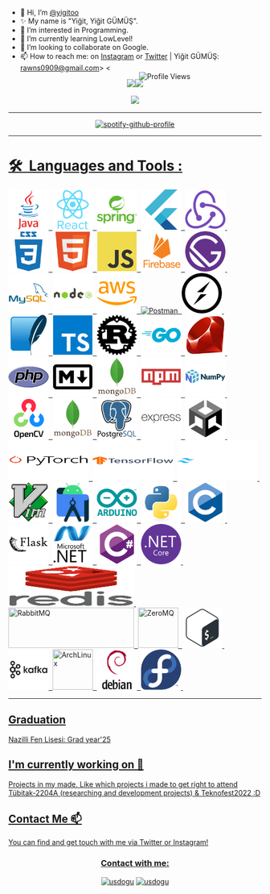- 👋 Hi, I’m [@yigitoo](https://github.com/yigitoo)
- ✨ My name is "Yiğit, Yiğit GÜMÜŞ".
- 👀 I’m interested in Programming.
- 🌱 I’m currently learning LowLevel!
- 💞️ I’m looking to collaborate on Google.
- 📫 How to reach me: on [Instagram](https://instagram.com/yigiittgumus) or [Twitter](https://twitter.com/yigitgumus09)  | Yiğit GÜMÜŞ: rawns0909@gmail.com>
<<div class="profview" style="position: absolute; left: 50%; display:flex; justify-content: center; align-items:center;">
    &nbsp;&nbsp;<img src="https://komarev.com/ghpvc/?username=yigitoo&color=red" title="Profile Views" alt="Profile Views"/>&nbsp;
</div>

<p align="center">
    <img src="https://github-readme-stats.vercel.app/api?username=yigitoo&show_icons=true&theme=gruvbox"></img><img
        src="https://github-readme-streak-stats.herokuapp.com?user=yigitoo&theme=gruvbox&date_format=M%20j%5B%2C%20Y%5D"></img>
</p>

<p align="center">
    <img src="https://github-readme-stats.vercel.app/api/top-langs/?username=yigitoo&layout=compact&theme=gruvbox&hide=html,emacs%,lisp,nix"></img>
</p>

---

<p align="center">
    <a href="https://spotify-github-profile.vercel.app/api/view?uid=1htv4ev9rz8ll0n9lpb29jqoo&amp;redirect=true"><img
            src="https://spotify-github-profile.vercel.app/api/view.svg?uid=1htv4ev9rz8ll0n9lpb29jqoo&cover_image=true&theme=default&show_offline=true&background_color=000000&bar_color_cover=true"
            alt="spotify-github-profile" /><br />
        
</p>
  
---

# 🛠 &nbsp;Languages and Tools :

<p>
<img src="https://github.com/devicons/devicon/blob/master/icons/java/java-original-wordmark.svg" title="Java" alt="Java" width="80" height="80"/>&nbsp;
<img src="https://github.com/devicons/devicon/blob/master/icons/react/react-original-wordmark.svg" title="React" alt="React" width="80" height="80"/>&nbsp;
<img src="https://github.com/devicons/devicon/blob/master/icons/spring/spring-original-wordmark.svg" title="Spring" alt="Spring" width="80" height="80"/>&nbsp;
<img src="https://github.com/devicons/devicon/blob/master/icons/flutter/flutter-original.svg" title="Flutter" alt="Flutter" width="80" height="80"/>&nbsp;
<img src="https://github.com/devicons/devicon/blob/master/icons/redux/redux-original.svg" title="Redux" alt="Redux " width="80" height="80"/>&nbsp;
<img src="https://github.com/devicons/devicon/blob/master/icons/css3/css3-plain-wordmark.svg"  title="CSS3" alt="CSS" width="80" height="80"/>&nbsp;
<img src="https://github.com/devicons/devicon/blob/master/icons/html5/html5-original.svg" title="HTML5" alt="HTML" width="80" height="80"/>&nbsp;
<img src="https://github.com/devicons/devicon/blob/master/icons/javascript/javascript-original.svg" title="JavaScript" alt="JavaScript" width="80" height="80"/>&nbsp;
<img src="https://github.com/devicons/devicon/blob/master/icons/firebase/firebase-plain-wordmark.svg" title="Firebase" alt="Firebase" width="80" height="80"/>&nbsp;
<img src="https://github.com/devicons/devicon/blob/master/icons/gatsby/gatsby-original.svg" title="Gatsby"  alt="Gatsby" width="80" height="80"/>&nbsp;
<img src="https://github.com/devicons/devicon/blob/master/icons/mysql/mysql-original-wordmark.svg" title="MySQL"  alt="MySQL" width="80" height="80"/>&nbsp;
<img src="https://github.com/devicons/devicon/blob/master/icons/nodejs/nodejs-original-wordmark.svg" title="NodeJS" alt="NodeJS" width="80" height="80"/>&nbsp;
<img src="https://github.com/devicons/devicon/blob/master/icons/amazonwebservices/amazonwebservices-plain-wordmark.svg" title="AWS" alt="AWS" width="80" height="80"/>&nbsp;
<img src="https://www.vectorlogo.zone/logos/getpostman/getpostman-icon.svg" title="Postman"  alt="Postman" width="80" height="80"/>&nbsp;
<img src="https://github.com/devicons/devicon/blob/master/icons/socketio/socketio-original.svg" title="SocketIO" **alt="SocketIO" width="80" height="80"/>&nbsp;
<img src="https://github.com/devicons/devicon/blob/master/icons/sqlite/sqlite-original.svg" title="SQLite" **alt="SQLite" width="80" height="80"/>&nbsp;
<img src="https://github.com/devicons/devicon/blob/master/icons/typescript/typescript-original.svg" title="TypeScript" **alt="TypeScript" width="80" height="80"/>&nbsp;
<img src="https://github.com/devicons/devicon/blob/master/icons/rust/rust-plain.svg" title="Rust Programming Language" **alt="https://github.com/devicons/devicon/blob/master/icons/apachekafka/apachekafka-original-wordmark.svg Programming Language" width="80" height="80"/>&nbsp;
<img src="https://github.com/devicons/devicon/blob/master/icons/go/go-original-wordmark.svg" title="GoLang" **alt="GoLang" width="80" height="80"/>&nbsp;
<img src="https://github.com/devicons/devicon/blob/master/icons/ruby/ruby-original.svg" title="Ruby" **alt="Ruby" width="80" height="80"/>&nbsp;
<img src="https://github.com/devicons/devicon/blob/master/icons/php/php-original.svg" title="PHP" **alt="PHP" width="80" height="80"/>&nbsp;
<img src="https://github.com/devicons/devicon/blob/master/icons/markdown/markdown-original.svg" title="Markdown" **alt="Markdown" width="80" height="80"/>&nbsp;
<img src="https://github.com/devicons/devicon/blob/master/icons/mongodb/mongodb-original-wordmark.svg" title="MongoDB" **alt="MongoDB" width="80" height="80"/>&nbsp;
<img src="https://github.com/devicons/devicon/blob/master/icons/npm/npm-original-wordmark.svg" title="NPM" **alt="NPM" width="80" height="80"/>&nbsp;
<img src="https://github.com/devicons/devicon/blob/master/icons/numpy/numpy-original-wordmark.svg" title="NumPy" **alt="NumPy" width="80" height="80"/>&nbsp;
<img src="https://github.com/devicons/devicon/blob/master/icons/opencv/opencv-original-wordmark.svg" title="OpenCV" **alt="OpenCV" width="80" height="80"/>&nbsp;
<img src="https://github.com/devicons/devicon/blob/master/icons/mongodb/mongodb-original-wordmark.svg" title="MongoDB" **alt="MongoDB" width="80" height="80"/>&nbsp;
<img src="https://github.com/devicons/devicon/blob/master/icons/postgresql/postgresql-original-wordmark.svg" title="PL/SQL" **alt="PL/SQL" width="80" height="80"/>&nbsp;
<img src="https://github.com/devicons/devicon/blob/master/icons/express/express-original-wordmark.svg" title="ExpressJS" **alt="ExpressJS" width="80" height="80"/>&nbsp;
<img src="https://github.com/devicons/devicon/blob/master/icons/unity/unity-original.svg" title="Unity" **alt="Unity" width="80" height="80"/>&nbsp;
<img src="https://github.com/devicons/devicon/blob/master/icons/pytorch/pytorch-original-wordmark.svg" title="PyTorch" **alt="PyTorch" width="160" height="80"/>&nbsp;
<img src="https://github.com/devicons/devicon/blob/master/icons/tensorflow/tensorflow-original-wordmark.svg" title="TensorFlow" **alt="TensorFlow" width="160" height="80"/>&nbsp;
<img src="https://github.com/devicons/devicon/blob/master/icons/tailwindcss/tailwindcss-original-wordmark.svg" title="TailwindCSS" **alt="TailwindCSS" width="160" height="80"/>&nbsp;
<img src="https://github.com/devicons/devicon/blob/master/icons/vim/vim-original.svg" title="N/Vim" **alt="N/Vim" width="80" height="80"/>&nbsp;
<img src="https://github.com/devicons/devicon/blob/master/icons/androidstudio/androidstudio-original.svg" title="AndroidDev" **alt="AndroidDev" width="80" height="80"/>&nbsp;
<img src="https://github.com/devicons/devicon/blob/master/icons/arduino/arduino-original-wordmark.svg" title="Arduino" **alt="Arduino" width="80" height="80"/>&nbsp;
<img src="https://github.com/devicons/devicon/blob/master/icons/python/python-original.svg" title="Python" **alt="Python" width="80" height="80"/>&nbsp;
<img src="https://github.com/devicons/devicon/blob/master/icons/c/c-original.svg" title="C" **alt="C" width="80" height="80"/>&nbsp;
<img src="https://github.com/devicons/devicon/blob/master/icons/flask/flask-original-wordmark.svg" title="Flask" **alt="Flask" width="80" height="80"/>&nbsp;
<img src="https://github.com/devicons/devicon/blob/master/icons/dot-net/dot-net-original-wordmark.svg" title=".net" **alt=".net" width="80" height="80"/>&nbsp;
<img src="https://github.com/devicons/devicon/blob/master/icons/csharp/csharp-original.svg" title=".net" **alt=".net" width="80" height="80"/>&nbsp;
<img src="https://github.com/devicons/devicon/blob/master/icons/dotnetcore/dotnetcore-original.svg" title=".net" **alt=".net" width="80" height="80"/>&nbsp;
<img src="https://github.com/devicons/devicon/blob/master/icons/redis/redis-original-wordmark.svg" title="Redis" **alt="Redis" width="250" height="80"/>&nbsp;
<img src="https://upload.wikimedia.org/wikipedia/commons/7/71/RabbitMQ_logo.svg" title="RabbitMQ" **alt="RabbitMQ" width="250" height="80"/>&nbsp;
<img src="https://cdnjs.cloudflare.com/ajax/libs/simple-icons/3.2.0/zeromq.svg" title="ZeroMQ" **alt="ZeroMQ" width="80" height="80"/>&nbsp;
<img src="https://github.com/devicons/devicon/blob/master/icons/bash/bash-original.svg" title="Shell" **alt="Shell" width="80" height="80"/>&nbsp;
<img src="https://github.com/devicons/devicon/blob/master/icons/apachekafka/apachekafka-original-wordmark.svg" title="Apache Kafka" **alt="Apache Kafka" width="80" height="80"/>&nbsp;
<img src="https://upload.wikimedia.org/wikipedia/commons/a/a5/Archlinux-icon-crystal-64.svg" title="ArchLinux" **alt="ArchLinux" width="80" height="80"/>&nbsp;
<img src="https://github.com/devicons/devicon/blob/master/icons/debian/debian-original-wordmark.svg" title="Debian usage" **alt="Debian usage" width="80" height="80"/>&nbsp;
<img src="https://github.com/devicons/devicon/blob/master/icons/fedora/fedora-original.svg" title="Fedora usage" **alt="Fedora usage" width="80" height="80"/>&nbsp;
</p>



---





## Graduation

Nazilli Fen Lisesi: Grad year'25

## I'm currently working on 🔭

Projects in my made.
Like which projects i made to get right to attend Tübitak-2204A (researching and development projects) & Teknofest2022 :D

## Contact Me 📫

You can find and get touch with me via Twitter or Instagram!
<p>
<h3 align="center">Contact with me: </h3>
<p align="center">
    <a href="https://twitter.com/yigitgumus09" target="blank"><img align="center"
            src="https://raw.githubusercontent.com/rahuldkjain/github-profile-readme-generator/master/src/images/icons/Social/twitter.svg"
            alt="usdogu" height="30" width="40" /></a>
    <a href="https://instagram.com/yigiittgumus" target="blank"><img align="center"
            src="https://raw.githubusercontent.com/rahuldkjain/github-profile-readme-generator/master/src/images/icons/Social/instagram.svg"
            alt="usdogu" height="30" width="40" /></a>

</p>
</p>

<!---
Rawns665/Rawns665 is a ✨ special ✨ repository because its `README.md` (this file) appears on your GitHub profile.
You can click the Preview link to take a look at your changes.
--->
